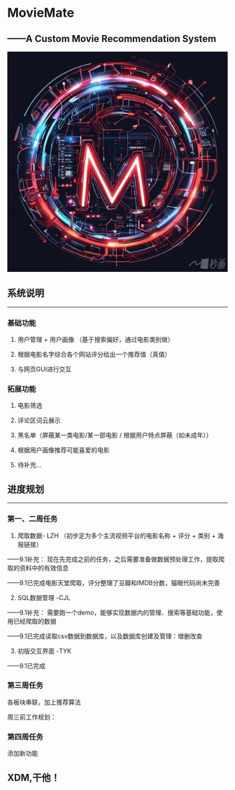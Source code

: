 # MovieMate
## ——A Custom Movie Recommendation System
![img.png](img.png)
## 系统说明

---
### 基础功能
1. 用户管理 + 用户画像 （基于搜索偏好，通过电影类别做）

2. 根据电影名字综合各个网站评分给出一个推荐值（真值）

3. 与网页GUI进行交互

### 拓展功能
1. 电影筛选

2. 评论区词云展示

3. 黑名单（屏蔽某一类电影/某一部电影 / 根据用户特点屏蔽（如未成年））

4. 根据用户画像推荐可能喜爱的电影

5. 待补充...

## 进度规划

---
### 第一、二周任务
1. 爬取数据- LZH （初步定为多个主流视频平台的电影名称 + 评分 + 类别 + 海报链接）

——9.1补充： 现在先完成之前的任务，之后需要准备做数据预处理工作，提取爬取的资料中的有效信息

——9.1已完成电影天堂爬取，评分整理了豆瓣和IMDB分数，猫眼代码尚未完善

2. SQL数据管理 -CJL

——9.1补充： 需要跑一个demo，能够实现数据内的管理、搜索等基础功能，使用已经爬取的数据

——9.1已完成读取csv数据到数据库，以及数据库创建及管理：增删改查

3. 初版交互界面 -TYK

——9.1已完成

### 第三周任务
各板块串联，加上推荐算法

周三前工作规划：


### 第四周任务
添加新功能

## XDM,干他！



